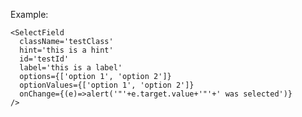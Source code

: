 Example:

    <SelectField
      className='testClass'
      hint='this is a hint'
      id='testId'
      label='this is a label'
      options={['option 1', 'option 2']}
      optionValues={['option 1', 'option 2']}
      onChange={(e)=>alert('"'+e.target.value+'"'+' was selected')}
    />
